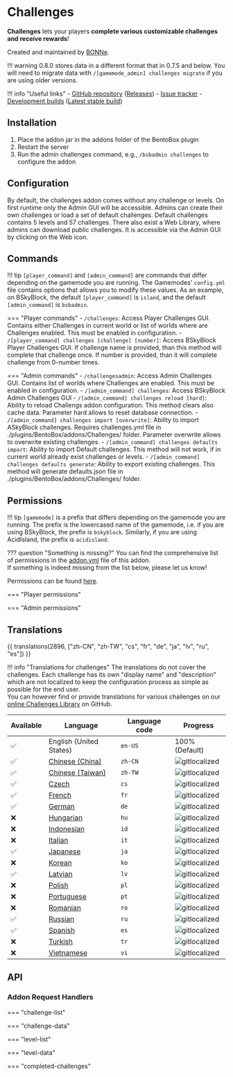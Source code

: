 # Challenges

**Challenges** lets your players **complete various customizable challenges and receive rewards**!

Created and maintained by [BONNe](https://github.com/BONNe).

!!! warning
    0.8.0 stores data in a different format that in 0.7.5 and below.
    You will need to migrate data with `/[gamemode_admin] challenges migrate` if you are using older versions.

!!! info "Useful links"
    - [GitHub repository](https://github.com/BentoBoxWorld/Challenges) ([Releases](https://github.com/BentoBoxWorld/Challenges/releases))
    - [Issue tracker](https://github.com/BentoBoxWorld/Challenges/issues)
    - [Development builds](https://ci.codemc.org/job/BentoBoxWorld/job/Challenges) ([Latest stable build](https://ci.codemc.io/job/BentoBoxWorld/job/Challenges/lastStableBuild/))

## Installation

1. Place the addon jar in the addons folder of the BentoBox plugin
2. Restart the server
3. Run the admin challenges command, e.g., `/bsbadmin challenges` to configure the addon

## Configuration

By default, the challenges addon comes without any challenge or levels. On first runtime only the Admin GUI will be accessible.
Admins can create their own challenges or load a set of default challenges. Default challenges contains 5 levels and 57 challenges.
There also exist a Web Library, where admins can download public challenges. It is accessible via the Admin GUI by clicking on the Web icon.

## Commands

!!! tip
    `[player_command]` and `[admin_command]` are commands that differ depending on the gamemode you are running.
    The Gamemodes' `config.yml` file contains options that allows you to modify these values.
    As an example, on BSkyBlock, the default `[player_command]` is `island`, and the default `[admin_command]` is `bsbadmin`.

=== "Player commands"
    - `/challenges`: Access Player Challenges GUI. Contains either Challenges in current world or list of worlds where are Challenges enabled. This must be enabled in configuration.
    - `/[player_command] challenges [challenge] [number]`: Access BSkyBlock Player Challenges GUI. If challenge name is provided, than this method will complete that challenge once. If number is provided, than it will complete challenge from 0-number times.

=== "Admin commands"
    - `/challengesadmin`: Access Admin Challenges GUI. Contains list of worlds where Challenges are enabled. This must be enabled in configuration.
    - `/[admin_command] challenges`: Access BSkyBlock Admin Challenges GUI
    - `/[admin_command] challenges reload [hard]`: Ability to reload Challengs addon configuration. This method clears also cache data. Parameter hard allows to reset database connection.
    - `/[admin_command] challenges import [overwrite]`: Ability to import ASkyBlock challenges. Requires challenges.yml file in ./plugins/BentoBox/addons/Challenges/ folder. Parameter overwrite allows to overwrite existing challenges.
    - `/[admin_command] challenges defaults import`: Ability to import Default challenges. This method will not work, if in current world already exist challenges or levels.
    - `/[admin_command] challenges defaults generate`: Ability to export existing challenges. This method will generate defaults.json file in ./plugins/BentoBox/addons/Challenges/ folder.


## Permissions

!!! tip
    `[gamemode]` is a prefix that differs depending on the gamemode you are running.
    The prefix is the lowercased name of the gamemode, i.e. if you are using BSkyBlock, the prefix is `bskyblock`.
    Similarly, if you are using AcidIsland, the prefix is `acidisland`.

??? question "Something is missing?"
    You can find the comprehensive list of permissions in the [addon.yml](https://github.com/BentoBoxWorld/Challenges/blob/develop/src/main/resources/addon.yml) file of this addon.  
    If something is indeed missing from the list below, please let us know!

Permissions can be found [here](Permissions).

=== "Player permissions"

=== "Admin permissions"

## Translations

{{ translations(2896, ["zh-CN", "zh-TW", "cs", "fr", "de", "ja", "lv", "ru", "es"]) }}

!!! info "Translations for challenges"
    The translations do not cover the challenges.
    Each challenge has its own "display name" and "description" which are not localized to keep the configuration process as simple as possible for the end user.  
    You can however find or provide translations for various challenges on our [online Challenges Library](https://github.com/BentoBoxWorld/weblink/tree/master/challenges/library) on GitHub.

| Available | Language | Language code | Progress |
| --- | ---------- | --- | ----------- |
| ✅ | English (United States) | `en-US` | 100% (Default) |
| ✅ | [Chinese (China)](https://gitlocalize.com/repo/2896/zh-CN/src/main/resources/locales) | `zh-CN` | ![gitlocalized](https://gitlocalize.com/repo/2896/zh-CN//badge.svg) |
| ✅ | [Chinese (Taiwan)](https://gitlocalize.com/repo/2896/zh-TW/src/main/resources/locales) | `zh-TW` | ![gitlocalized](https://gitlocalize.com/repo/2896/zh-TW//badge.svg) |
| ✅ | [Czech](https://gitlocalize.com/repo/2896/cs/src/main/resources/locales) | `cs` | ![gitlocalized](https://gitlocalize.com/repo/2896/cs/badge.svg) |
| ✅ | [French](https://gitlocalize.com/repo/2896/fr/src/main/resources/locales) | `fr` | ![gitlocalized](https://gitlocalize.com/repo/2896/fr/badge.svg) |
| ✅ | [German](https://gitlocalize.com/repo/2896/de/src/main/resources/locales) | `de` | ![gitlocalized](https://gitlocalize.com/repo/2896/de/badge.svg) |
| ❌ | [Hungarian](https://gitlocalize.com/repo/2896/hu/src/main/resources/locales) | `hu` | ![gitlocalized](https://gitlocalize.com/repo/2896/hu/badge.svg) |
| ❌ | [Indonesian](https://gitlocalize.com/repo/2896/id/src/main/resources/locales) | `id` | ![gitlocalized](https://gitlocalize.com/repo/2896/id/badge.svg) |
| ❌ | [Italian](https://gitlocalize.com/repo/2896/it/src/main/resources/locales) | `it` | ![gitlocalized](https://gitlocalize.com/repo/2896/it/badge.svg) |
| ✅ | [Japanese](https://gitlocalize.com/repo/2896/ja/src/main/resources/locales) | `ja` | ![gitlocalized](https://gitlocalize.com/repo/2896/ja/badge.svg) |
| ❌ | [Korean](https://gitlocalize.com/repo/2896/ko/src/main/resources/locales) | `ko` | ![gitlocalized](https://gitlocalize.com/repo/2896/ko/badge.svg) |
| ✅ | [Latvian](https://gitlocalize.com/repo/2896/lv/src/main/resources/locales) | `lv` | ![gitlocalized](https://gitlocalize.com/repo/2896/lv/badge.svg) |
| ❌ | [Polish](https://gitlocalize.com/repo/2896/pl/src/main/resources/locales) | `pl` | ![gitlocalized](https://gitlocalize.com/repo/2896/pl/badge.svg) |
| ❌ | [Portuguese](https://gitlocalize.com/repo/2896/pt/src/main/resources/locales) | `pt` | ![gitlocalized](https://gitlocalize.com/repo/2896/pt/badge.svg) |
| ❌ | [Romanian](https://gitlocalize.com/repo/2896/ro/src/main/resources/locales) | `ro` | ![gitlocalized](https://gitlocalize.com/repo/2896/ro/badge.svg) |
| ✅ | [Russian](https://gitlocalize.com/repo/2896/ru/src/main/resources/locales) | `ru` | ![gitlocalized](https://gitlocalize.com/repo/2896/ru/badge.svg) |
| ✅ | [Spanish](https://gitlocalize.com/repo/2896/es/src/main/resources/locales) | `es` | ![gitlocalized](https://gitlocalize.com/repo/2896/es/badge.svg) |
| ❌ | [Turkish](https://gitlocalize.com/repo/2896/tr/src/main/resources/locales) | `tr` | ![gitlocalized](https://gitlocalize.com/repo/2896/tr/badge.svg) |
| ❌ | [Vietnamese](https://gitlocalize.com/repo/2896/vi/src/main/resources/locales) | `vi` | ![gitlocalized](https://gitlocalize.com/repo/2896/vi/badge.svg) |

## API

### Addon Request Handlers

=== "challenge-list"

=== "challenge-data"

=== "level-list"

=== "level-data"

=== "completed-challenges"
